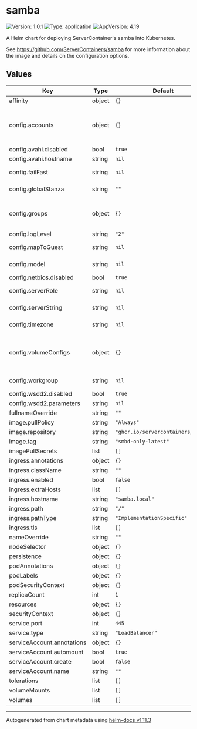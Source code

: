 # samba

![Version: 1.0.1](https://img.shields.io/badge/Version-1.0.1-informational?style=flat-square) ![Type: application](https://img.shields.io/badge/Type-application-informational?style=flat-square) ![AppVersion: 4.19](https://img.shields.io/badge/AppVersion-4.19-informational?style=flat-square)

A Helm chart for deploying ServerContainer's samba into Kubernetes.

See https://github.com/ServerContainers/samba for more information about the image and details on the configuration options.

## Values

| Key | Type | Default | Description |
|-----|------|---------|-------------|
| affinity | object | `{}` |  |
| config.accounts | object | `{}` | Create user accounts on the container OS and Samba. Each map entry should be the name of the user as the key, and values of `password`, `uid` (optional), and `groups` (optional) |
| config.avahi.disabled | bool | `true` |  |
| config.avahi.hostname | string | `nil` |  |
| config.failFast | string | `nil` | immediately fail the container start if user/group creation fails |
| config.globalStanza | string | `""` | Set configuration values in the Global section of smb.conf |
| config.groups | object | `{}` | Create group accounts on the container OS and Samba. Each map entry should be the name of the group as the key, and the value of `gid` as the value. |
| config.logLevel | string | `"2"` | Set the log level for Samba, the default is 2 |
| config.mapToGuest | string | `nil` | Set the Map to Guest user for Samba, the default is "Bad User" |
| config.model | string | `nil` | Set the model icon for Samba in the finder, the default is "TimeCapsule" |
| config.netbios.disabled | bool | `true` |  |
| config.serverRole | string | `nil` | Set the server role for Samba, the default is "standalone" |
| config.serverString | string | `nil` | Set the server string for Samba, the default is "Samba Server" |
| config.timezone | string | `nil` | Set the timezone string for the container, the default is UTC |
| config.volumeConfigs | object | `{}` | Create volume configurations in the smb.conf. See https://github.com/ServerContainers/samba?tab=readme-ov-file#environment-variables-and-defaults for details |
| config.workgroup | string | `nil` | Set the workgroup for Samba, the default is "WORKGROUP" |
| config.wsdd2.disabled | bool | `true` |  |
| config.wsdd2.parameters | string | `nil` |  |
| fullnameOverride | string | `""` |  |
| image.pullPolicy | string | `"Always"` |  |
| image.repository | string | `"ghcr.io/servercontainers/samba"` |  |
| image.tag | string | `"smbd-only-latest"` |  |
| imagePullSecrets | list | `[]` |  |
| ingress.annotations | object | `{}` |  |
| ingress.className | string | `""` |  |
| ingress.enabled | bool | `false` |  |
| ingress.extraHosts | list | `[]` |  |
| ingress.hostname | string | `"samba.local"` |  |
| ingress.path | string | `"/"` |  |
| ingress.pathType | string | `"ImplementationSpecific"` |  |
| ingress.tls | list | `[]` |  |
| nameOverride | string | `""` |  |
| nodeSelector | object | `{}` |  |
| persistence | object | `{}` |  |
| podAnnotations | object | `{}` |  |
| podLabels | object | `{}` |  |
| podSecurityContext | object | `{}` |  |
| replicaCount | int | `1` |  |
| resources | object | `{}` |  |
| securityContext | object | `{}` |  |
| service.port | int | `445` |  |
| service.type | string | `"LoadBalancer"` |  |
| serviceAccount.annotations | object | `{}` |  |
| serviceAccount.automount | bool | `true` |  |
| serviceAccount.create | bool | `false` |  |
| serviceAccount.name | string | `""` |  |
| tolerations | list | `[]` |  |
| volumeMounts | list | `[]` |  |
| volumes | list | `[]` |  |

----------------------------------------------
Autogenerated from chart metadata using [helm-docs v1.11.3](https://github.com/norwoodj/helm-docs/releases/v1.11.3)
